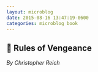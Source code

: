```yaml
---
layout: microblog
date: 2015-08-16 13:47:19-0600
categories: microblog book
---
```

## 📖 Rules of Vengeance
*By Christopher Reich*